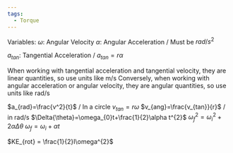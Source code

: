 ```yaml
---
tags:
  - Torque
---
```

Variables:
$\omega$: Angular Velocity
$\alpha$: Angular Acceleration / Must be $rad/s^{2}$

$a_{tan}$: Tangential Acceleration / $a_{tan}=r\alpha$


When working with tangential acceleration and tangential velocity, they are linear quantities, so use units like m/s
Conversely, when working with angular acceleration or angular velocity, they are angular quantities, so use units like rad/s


$a_{rad}=\frac{v^2}{t}$ / In a circle
$v_{tan}=r\omega$
$v_{ang}=\frac{v_{tan}}{r}$ / in rad/s
$\Delta{\theta}=\omega_{0}t+\frac{1}{2}\alpha t^{2}$
$\omega_{f}^{2}=\omega_{i}^{2}+2\alpha\Delta{\theta}$
$\omega_{f}=\omega_{i}+\alpha{t}$

$KE_{rot} = \frac{1}{2}I\omega^{2}$

